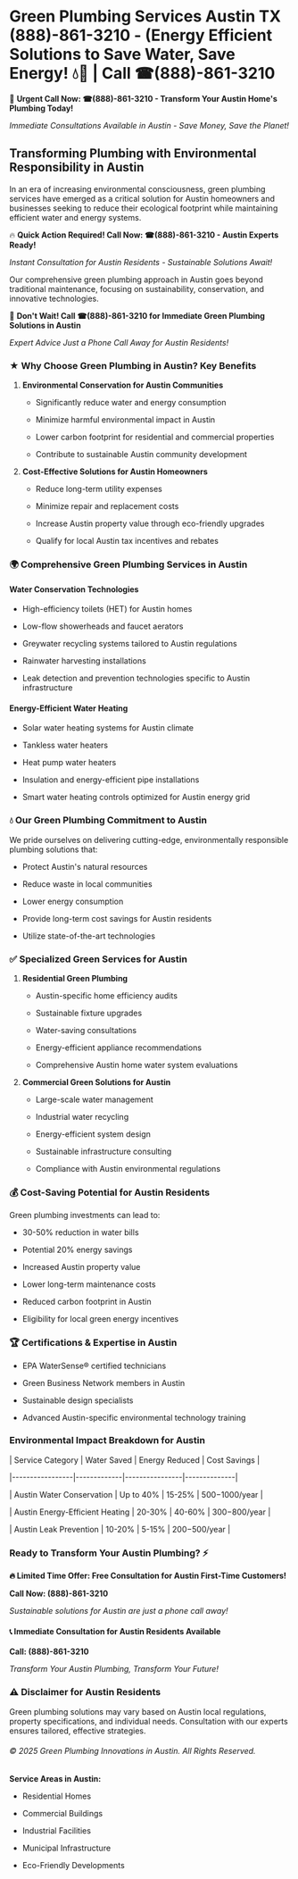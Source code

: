 # Green Plumbing Services Austin TX (888)-861-3210 - (Energy Efficient Solutions to Save Water, Save Energy! 💧🌿 | Call ☎(888)-861-3210

🚨 **Urgent Call Now: ☎(888)-861-3210 - Transform Your Austin Home's Plumbing Today!**
*Immediate Consultations Available in Austin - Save Money, Save the Planet!*

## Transforming Plumbing with Environmental Responsibility in Austin

In an era of increasing environmental consciousness, green plumbing services have emerged as a critical solution for Austin homeowners and businesses seeking to reduce their ecological footprint while maintaining efficient water and energy systems. 

🔥 **Quick Action Required! Call Now: ☎(888)-861-3210 - Austin Experts Ready!**
*Instant Consultation for Austin Residents - Sustainable Solutions Await!*

Our comprehensive green plumbing approach in Austin goes beyond traditional maintenance, focusing on sustainability, conservation, and innovative technologies.

🚨 **Don't Wait! Call ☎(888)-861-3210 for Immediate Green Plumbing Solutions in Austin**
*Expert Advice Just a Phone Call Away for Austin Residents!*

### ★ Why Choose Green Plumbing in Austin? Key Benefits

1. **Environmental Conservation for Austin Communities** 
   - Significantly reduce water and energy consumption
   - Minimize harmful environmental impact in Austin
   - Lower carbon footprint for residential and commercial properties
   - Contribute to sustainable Austin community development

2. **Cost-Effective Solutions for Austin Homeowners** 
   - Reduce long-term utility expenses
   - Minimize repair and replacement costs
   - Increase Austin property value through eco-friendly upgrades
   - Qualify for local Austin tax incentives and rebates

### 🌍 Comprehensive Green Plumbing Services in Austin

#### Water Conservation Technologies
- High-efficiency toilets (HET) for Austin homes
- Low-flow showerheads and faucet aerators
- Greywater recycling systems tailored to Austin regulations
- Rainwater harvesting installations
- Leak detection and prevention technologies specific to Austin infrastructure

#### Energy-Efficient Water Heating
- Solar water heating systems for Austin climate
- Tankless water heaters
- Heat pump water heaters
- Insulation and energy-efficient pipe installations
- Smart water heating controls optimized for Austin energy grid

### 💧 Our Green Plumbing Commitment to Austin

We pride ourselves on delivering cutting-edge, environmentally responsible plumbing solutions that:
- Protect Austin's natural resources
- Reduce waste in local communities
- Lower energy consumption
- Provide long-term cost savings for Austin residents
- Utilize state-of-the-art technologies

### ✅ Specialized Green Services for Austin

1. **Residential Green Plumbing**
   - Austin-specific home efficiency audits
   - Sustainable fixture upgrades
   - Water-saving consultations
   - Energy-efficient appliance recommendations
   - Comprehensive Austin home water system evaluations

2. **Commercial Green Solutions for Austin**
   - Large-scale water management
   - Industrial water recycling
   - Energy-efficient system design
   - Sustainable infrastructure consulting
   - Compliance with Austin environmental regulations

### 💰 Cost-Saving Potential for Austin Residents

Green plumbing investments can lead to:
- 30-50% reduction in water bills
- Potential 20% energy savings
- Increased Austin property value
- Lower long-term maintenance costs
- Reduced carbon footprint in Austin
- Eligibility for local green energy incentives

### 🏆 Certifications & Expertise in Austin

- EPA WaterSense® certified technicians
- Green Business Network members in Austin
- Sustainable design specialists
- Advanced Austin-specific environmental technology training

### Environmental Impact Breakdown for Austin

| Service Category | Water Saved | Energy Reduced | Cost Savings |
|-----------------|-------------|----------------|--------------|
| Austin Water Conservation | Up to 40% | 15-25% | $500-$1000/year |
| Austin Energy-Efficient Heating | 20-30% | 40-60% | $300-$800/year |
| Austin Leak Prevention | 10-20% | 5-15% | $200-$500/year |

### Ready to Transform Your Austin Plumbing? ⚡

**🔥 Limited Time Offer: Free Consultation for Austin First-Time Customers!**

**Call Now: (888)-861-3210**
*Sustainable solutions for Austin are just a phone call away!*

#### 📞 Immediate Consultation for Austin Residents Available

**Call: (888)-861-3210**
*Transform Your Austin Plumbing, Transform Your Future!*

### ⚠️ Disclaimer for Austin Residents

Green plumbing solutions may vary based on Austin local regulations, property specifications, and individual needs. Consultation with our experts ensures tailored, effective strategies.

###### © 2025 Green Plumbing Innovations in Austin. All Rights Reserved.

**Service Areas in Austin:** 
- Residential Homes
- Commercial Buildings
- Industrial Facilities
- Municipal Infrastructure
- Eco-Friendly Developments